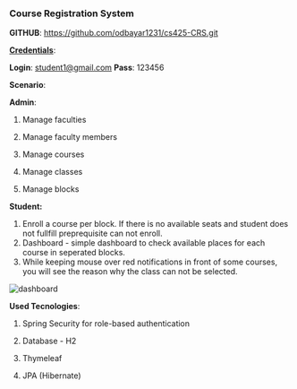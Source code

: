### Course Registration System

**GITHUB**: https://github.com/odbayar1231/cs425-CRS.git

**<u>Credentials</u>**: 

**Login**: student1@gmail.com
**Pass**: 123456



**Scenario**: 

​**Admin**:

   1. Manage faculties

   2. Manage faculty members

   3. Manage courses

   4. Manage classes

   5. Manage blocks

      

 **Student:**

   1. Enroll a course per block. If there is no available seats and student does not fullfill preprequisite can not enroll. 
   2. Dashboard - simple dashboard to check available places for each course in seperated blocks.
   3. While keeping mouse over red notifications in front of some courses, you will see the reason why the class can not be selected.



![dashboard](screenshots/dashboard.png)



**Used Tecnologies**: 

1) Spring Security for role-based authentication 

2) Database - H2

3) Thymeleaf

4) JPA (Hibernate)



